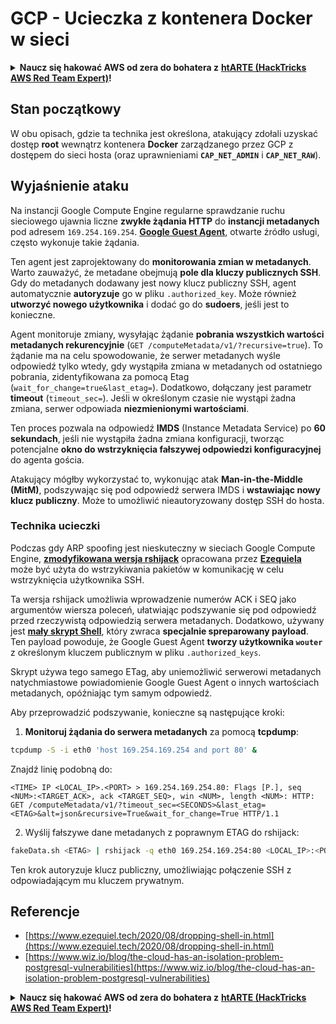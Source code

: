 # GCP - Ucieczka z kontenera Docker w sieci

<details>

<summary><strong>Naucz się hakować AWS od zera do bohatera z</strong> <a href="https://training.hacktricks.xyz/courses/arte"><strong>htARTE (HackTricks AWS Red Team Expert)</strong></a><strong>!</strong></summary>

Inne sposoby wsparcia HackTricks:

* Jeśli chcesz zobaczyć swoją **firmę reklamowaną w HackTricks** lub **pobrać HackTricks w formacie PDF**, sprawdź [**SUBSCRIPTION PLANS**](https://github.com/sponsors/carlospolop)!
* Zdobądź [**oficjalne gadżety PEASS & HackTricks**](https://peass.creator-spring.com)
* Odkryj [**Rodzinę PEASS**](https://opensea.io/collection/the-peass-family), naszą kolekcję ekskluzywnych [**NFT**](https://opensea.io/collection/the-peass-family)
* **Dołącz do** 💬 [**grupy Discord**](https://discord.gg/hRep4RUj7f) lub [**grupy telegramowej**](https://t.me/peass) lub **śledź** mnie na **Twitterze** 🐦 [**@carlospolopm**](https://twitter.com/carlospolopm)**.**
* **Podziel się swoimi trikami hakerskimi, przesyłając PR-y do** [**HackTricks**](https://github.com/carlospolop/hacktricks) i [**HackTricks Cloud**](https://github.com/carlospolop/hacktricks-cloud) github repos.

</details>

## Stan początkowy

W obu opisach, gdzie ta technika jest określona, atakujący zdołali uzyskać dostęp **root** wewnątrz kontenera **Docker** zarządzanego przez GCP z dostępem do sieci hosta (oraz uprawnieniami **`CAP_NET_ADMIN`** i **`CAP_NET_RAW`**).

## Wyjaśnienie ataku

Na instancji Google Compute Engine regularne sprawdzanie ruchu sieciowego ujawnia liczne **zwykłe żądania HTTP** do **instancji metadanych** pod adresem `169.254.169.254`. [**Google Guest Agent**](https://github.com/GoogleCloudPlatform/guest-agent), otwarte źródło usługi, często wykonuje takie żądania.

Ten agent jest zaprojektowany do **monitorowania zmian w metadanych**. Warto zauważyć, że metadane obejmują **pole dla kluczy publicznych SSH**. Gdy do metadanych dodawany jest nowy klucz publiczny SSH, agent automatycznie **autoryzuje** go w pliku `.authorized_key`. Może również **utworzyć nowego użytkownika** i dodać go do **sudoers**, jeśli jest to konieczne.

Agent monitoruje zmiany, wysyłając żądanie **pobrania wszystkich wartości metadanych rekurencyjnie** (`GET /computeMetadata/v1/?recursive=true`). To żądanie ma na celu spowodowanie, że serwer metadanych wyśle odpowiedź tylko wtedy, gdy wystąpiła zmiana w metadanych od ostatniego pobrania, zidentyfikowana za pomocą Etag (`wait_for_change=true&last_etag=`). Dodatkowo, dołączany jest parametr **timeout** (`timeout_sec=`). Jeśli w określonym czasie nie wystąpi żadna zmiana, serwer odpowiada **niezmienionymi wartościami**.

Ten proces pozwala na odpowiedź **IMDS** (Instance Metadata Service) po **60 sekundach**, jeśli nie wystąpiła żadna zmiana konfiguracji, tworząc potencjalne **okno do wstrzyknięcia fałszywej odpowiedzi konfiguracyjnej** do agenta gościa.

Atakujący mógłby wykorzystać to, wykonując atak **Man-in-the-Middle (MitM)**, podszywając się pod odpowiedź serwera IMDS i **wstawiając nowy klucz publiczny**. Może to umożliwić nieautoryzowany dostęp SSH do hosta.

### Technika ucieczki

Podczas gdy ARP spoofing jest nieskuteczny w sieciach Google Compute Engine, [**zmodyfikowana wersja rshijack**](https://github.com/ezequielpereira/rshijack) opracowana przez [**Ezequiela**](https://www.ezequiel.tech/2020/08/dropping-shell-in.html) może być użyta do wstrzykiwania pakietów w komunikację w celu wstrzyknięcia użytkownika SSH.

Ta wersja rshijack umożliwia wprowadzenie numerów ACK i SEQ jako argumentów wiersza poleceń, ułatwiając podszywanie się pod odpowiedź przed rzeczywistą odpowiedzią serwera metadanych. Dodatkowo, używany jest [**mały skrypt Shell**](https://gist.github.com/ezequielpereira/914c2aae463409e785071213b059f96c#file-fakedata-sh), który zwraca **specjalnie spreparowany payload**. Ten payload powoduje, że Google Guest Agent **tworzy użytkownika `wouter`** z określonym kluczem publicznym w pliku `.authorized_keys`.

Skrypt używa tego samego ETag, aby uniemożliwić serwerowi metadanych natychmiastowe powiadomienie Google Guest Agent o innych wartościach metadanych, opóźniając tym samym odpowiedź.

Aby przeprowadzić podszywanie, konieczne są następujące kroki:

1. **Monitoruj żądania do serwera metadanych** za pomocą **tcpdump**:
```bash
tcpdump -S -i eth0 'host 169.254.169.254 and port 80' &
```
Znajdź linię podobną do:
```
<TIME> IP <LOCAL_IP>.<PORT> > 169.254.169.254.80: Flags [P.], seq <NUM>:<TARGET_ACK>, ack <TARGET_SEQ>, win <NUM>, length <NUM>: HTTP: GET /computeMetadata/v1/?timeout_sec=<SECONDS>&last_etag=<ETAG>&alt=json&recursive=True&wait_for_change=True HTTP/1.1
```
2. Wyślij fałszywe dane metadanych z poprawnym ETAG do rshijack:
```bash
fakeData.sh <ETAG> | rshijack -q eth0 169.254.169.254:80 <LOCAL_IP>:<PORT> <TARGET_SEQ> <TARGET_ACK>; ssh -i id_rsa -o StrictHostKeyChecking=no wouter@localhost
```
Ten krok autoryzuje klucz publiczny, umożliwiając połączenie SSH z odpowiadającym mu kluczem prywatnym.


## Referencje

* [https://www.ezequiel.tech/2020/08/dropping-shell-in.html](https://www.ezequiel.tech/2020/08/dropping-shell-in.html)
* [https://www.wiz.io/blog/the-cloud-has-an-isolation-problem-postgresql-vulnerabilities](https://www.wiz.io/blog/the-cloud-has-an-isolation-problem-postgresql-vulnerabilities)

<details>

<summary><strong>Naucz się hakować AWS od zera do bohatera z</strong> <a href="https://training.hacktricks.xyz/courses/arte"><strong>htARTE (HackTricks AWS Red Team Expert)</strong></a><strong>!</strong></summary>

Inne sposoby wsparcia HackTricks:

* Jeśli chcesz zobaczyć swoją **firmę reklamowaną w HackTricks** lub **pobrać HackTricks w formacie PDF**, sprawdź [**PLAN SUBSKRYPCJI**](https://github.com/sponsors/carlospolop)!
* Zdobądź [**oficjalne gadżety PEASS & HackTricks**](https://peass.creator-spring.com)
* Odkryj [**Rodzinę PEASS**](https://opensea.io/collection/the-peass-family), naszą kolekcję ekskluzywnych [**NFT**](https://opensea.io/collection/the-peass-family)
* **Dołącz do** 💬 [**grupy Discord**](https://discord.gg/hRep4RUj7f) lub [**grupy telegramowej**](https://t.me/peass) lub **śledź** mnie na **Twitterze** 🐦 [**@carlospolopm**](https://twitter.com/carlospolopm)**.**
* **Podziel się swoimi trikami hakerskimi, przesyłając PR-y do** [**HackTricks**](https://github.com/carlospolop/hacktricks) i [**HackTricks Cloud**](https://github.com/carlospolop/hacktricks-cloud) github repos.

</details>
